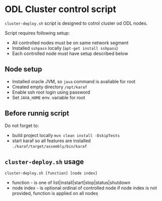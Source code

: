 ODL Cluster control script
==========================

```cluster-deploy.sh``` script is designed to cotrol cluster od ODL nodes.

Script requires following setup:
* All controlled nodes must be on same network segment
* Installed ```sshpass``` locally (```apt-get install sshpass```)  
* Each controlled node must have setup described below

Node setup
----------
* Installed oracle JVM, so ```java``` command is avaliable for root 
* Created empty directory ```/opt/karaf```
* Enable ssh root login using password
* Set ```JAVA_HOME``` env. variable for root

Before runnig script
--------------------
Do not forget to: 
* build project locally ```mvn clean install -DskipTests```
* start karaf so all features are installed ```./karaf/target/assembly/bin/karaf```

```cluster-deploy.sh``` usage
-----------------------------

```cluster-deploy.sh [function] [node index]```
* function - is one of list|install|start|stop|status|shutdown
* node index - is optional ordinal of controlled node
  if node index is not provided, function is applied on all nodes

